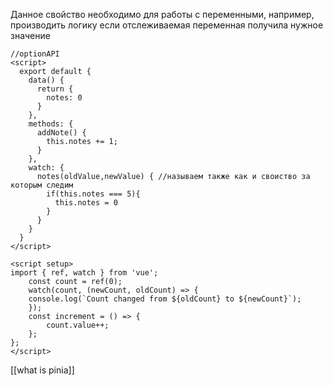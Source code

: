 Данное свойство необходимо для работы с переменными, например, производить логику если отслеживаемая переменная получила нужное значение
```JS
//optionAPI
<script>
  export default {
    data() {
      return {
        notes: 0
      }
    },
    methods: {
      addNote() {
        this.notes += 1;
      }
    },
    watch: {
      notes(oldValue,newValue) { //называем также как и своиство за которым следим
        if(this.notes === 5){
          this.notes = 0
        }
      }
    }
  }
</script>
```

```JS
<script setup> 
import { ref, watch } from 'vue'; 
	const count = ref(0); 
	watch(count, (newCount, oldCount) => { 
	console.log(`Count changed from ${oldCount} to ${newCount}`); 
	}); 
	const increment = () => { 
		count.value++; 
	};
};
</script>
```

[[what is pinia]] 